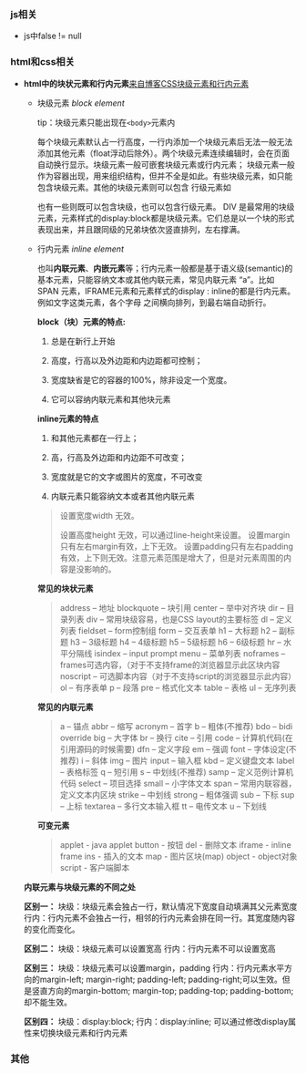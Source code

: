 ### js相关

- js中false != null

### html和css相关

- **html中的块状元素和行内元素**[来自博客CSS块级元素和行内元素](https://www.jeffjade.com/2015/06/24/2015-06-24-css-block-inline/)
  
  - 块级元素 *block element*
    
    tip：块级元素只能出现在`<body>`元素内
    
    每个块级元素默认占一行高度，一行内添加一个块级元素后无法一般无法添加其他元素（float浮动后除外）。两个块级元素连续编辑时，会在页面自动换行显示。块级元素一般可嵌套块级元素或行内元素； 
    块级元素一般作为容器出现，用来组织结构，但并不全是如此。有些块级元素，如只能包含块级元素。其他的块级元素则可以包含 行级元素如
    
    也有一些则既可以包含块级，也可以包含行级元素。 
    DIV 是最常用的块级元素，元素样式的display:block都是块级元素。它们总是以一个块的形式表现出来，并且跟同级的兄弟块依次竖直排列，左右撑满。
  
  - 行内元素 *inline element*
    
    也叫**内联元素**、**内嵌元素**等；行内元素一般都是基于语义级(semantic)的基本元素，只能容纳文本或其他内联元素，常见内联元素 “a”。比如 SPAN 元素，IFRAME元素和元素样式的display : inline的都是行内元素。例如文字这类元素，各个字母 之间横向排列，到最右端自动折行。
    
    **block（块）元素的特点:**
    
    1. 总是在新行上开始
    
    2. 高度，行高以及外边距和内边距都可控制；  
    
    3. 宽度缺省是它的容器的100%，除非设定一个宽度。  
    
    4. 它可以容纳内联元素和其他块元素
    
    **inline元素的特点**
    
    1. 和其他元素都在一行上；  
    
    2. 高，行高及外边距和内边距不可改变；  
    
    3. 宽度就是它的文字或图片的宽度，不可改变  
    
    4. 内联元素只能容纳文本或者其他内联元素
    
    > 设置宽度width 无效。 
    > 
    > 设置高度height 无效，可以通过line-height来设置。 
    > 设置margin 只有左右margin有效，上下无效。 
    > 设置padding只有左右padding有效，上下则无效。注意元素范围是增大了，但是对元素周围的内容是没影响的。
    
    **常见的块状元素**
    
    > address – 地址
    > blockquote – 块引用
    > center – 举中对齐块
    > dir – 目录列表
    > div – 常用块级容易，也是CSS layout的主要标签
    > dl – 定义列表
    > fieldset – form控制组
    > form – 交互表单
    > h1 – 大标题
    > h2 – 副标题
    > h3 – 3级标题
    > h4 – 4级标题
    > h5 – 5级标题
    > h6 – 6级标题
    > hr – 水平分隔线
    > isindex – input prompt
    > menu – 菜单列表
    > noframes – frames可选内容，（对于不支持frame的浏览器显示此区块内容
    > noscript – 可选脚本内容（对于不支持script的浏览器显示此内容）
    > ol – 有序表单
    > p – 段落
    > pre – 格式化文本
    > table – 表格
    > ul – 无序列表
    
    **常见的内联元素**
    
    > a – 锚点
    > abbr – 缩写
    > acronym – 首字
    > b – 粗体(不推荐)
    > bdo – bidi override
    > big – 大字体
    > br – 换行
    > cite – 引用
    > code – 计算机代码(在引用源码的时候需要)
    > dfn – 定义字段
    > em – 强调
    > font – 字体设定(不推荐)
    > i – 斜体
    > img – 图片
    > input – 输入框
    > kbd – 定义键盘文本
    > label – 表格标签
    > q – 短引用
    > s – 中划线(不推荐)
    > samp – 定义范例计算机代码
    > select – 项目选择
    > small – 小字体文本
    > span – 常用内联容器，定义文本内区块
    > strike – 中划线
    > strong – 粗体强调
    > sub – 下标
    > sup – 上标
    > textarea – 多行文本输入框
    > tt – 电传文本
    > u – 下划线
    
    **可变元素**
    
    > applet - java applet
    > button - 按钮
    > del - 删除文本
    > iframe - inline frame
    > ins - 插入的文本
    > map - 图片区块(map)
    > object - object对象
    > script - 客户端脚本
  
  **内联元素与块级元素的不同之处**
  
  **区别一：**
  块级：块级元素会独占一行，默认情况下宽度自动填满其父元素宽度
  行内：行内元素不会独占一行，相邻的行内元素会排在同一行。其宽度随内容的变化而变化。
  
  **区别二：**
  块级：块级元素可以设置宽高
  行内：行内元素不可以设置宽高
  
  **区别三：**
  块级：块级元素可以设置margin，padding
  行内：行内元素水平方向的margin-left; margin-right; padding-left; padding-right;可以生效。但是竖直方向的margin-bottom; margin-top; padding-top; padding-bottom;却不能生效。
  
  **区别四：**
  块级：display:block;
  行内：display:inline;
  可以通过修改display属性来切换块级元素和行内元素
  
  

### 其他
